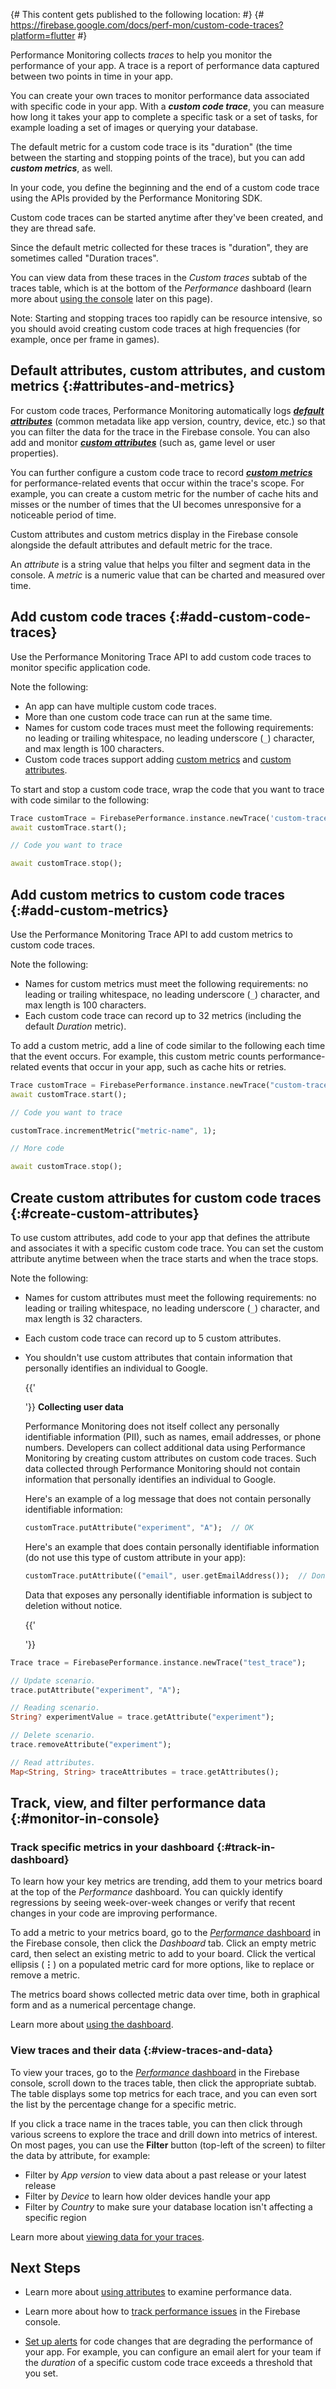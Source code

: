{# This content gets published to the following location:                          #}
{#   https://firebase.google.com/docs/perf-mon/custom-code-traces?platform=flutter #}

Performance Monitoring collects _traces_ to help you monitor the performance of your app. A
trace is a report of performance data captured between two points in time in
your app.

You can create your own traces to monitor performance data associated with
specific code in your app. With a **_custom code trace_**, you can measure how
long it takes your app to complete a specific task or a set of tasks, for
example loading a set of images or querying your database.

The default metric for a custom code trace is its "duration" (the time between
the starting and stopping points of the trace), but you can add
**_custom metrics_**, as well.

In your code, you define the beginning and the end of a custom code trace using
the APIs provided by the Performance Monitoring SDK.

Custom code traces can be started anytime after they've been created, and they
are thread safe.

Since the default metric collected for these traces is "duration", they are
sometimes called "Duration traces".

You can view data from these traces in the _Custom traces_ subtab of the traces
table, which is at the bottom of the _Performance_ dashboard (learn more about
[using the console](#monitor-in-console) later on this page).

Note: Starting and stopping traces too rapidly can be resource intensive, so
you should avoid creating custom code traces at high frequencies (for example,
once per frame in games).

## Default attributes, custom attributes, and custom metrics {:#attributes-and-metrics}

For custom code traces, Performance Monitoring automatically logs
[**_default attributes_**](/docs/perf-mon/attributes)
(common metadata like app version, country, device, etc.)
so that you can filter the data for the trace in the Firebase console. You
can also add and monitor [**_custom attributes_**](#create-custom-attributes)
(such as, game level or user properties).

You can further configure a custom code trace to record
[**_custom metrics_**](#add-custom-metrics) for performance-related events that
occur within the trace's scope. For example, you can create a custom metric for
the number of cache hits and misses or the number of times that the UI becomes
unresponsive for a noticeable period of time.

Custom attributes and custom metrics display in the Firebase console
alongside the default attributes and default metric for the trace.

<aside class="objective">An <em>attribute</em> is a string value that helps
  you filter and segment data in the console. A <em>metric</em> is a numeric
  value that can be charted and measured over time.</aside>


##  Add custom code traces {:#add-custom-code-traces}

Use the Performance Monitoring Trace API 
to add custom code traces to monitor specific application code.

Note the following:

* An app can have multiple custom code traces.
* More than one custom code trace can run at the same time.
* Names for custom code traces must meet the following requirements:
  no leading or trailing whitespace, no leading underscore (`_`) character,
  and max length is 100 characters.
* Custom code traces support adding [custom metrics](#add-custom-metrics) and
  [custom attributes](#create-custom-attributes).

To start and stop a custom code trace, wrap the code that you want to trace with
code similar to the following:

```dart
Trace customTrace = FirebasePerformance.instance.newTrace('custom-trace');
await customTrace.start();

// Code you want to trace

await customTrace.stop();
```

## Add custom metrics to custom code traces {:#add-custom-metrics}

Use the Performance Monitoring Trace API
to add custom metrics to custom code traces.

Note the following:

* Names for custom metrics must meet the following requirements:
  no leading or trailing whitespace, no leading underscore (`_`) character,
  and max length is 100 characters.
* Each custom code trace can record up to 32 metrics (including the default
  _Duration_ metric).

To add a custom metric, add a line of code similar to the following each time
that the event occurs. For example, this custom metric counts
performance- related events that occur in your app, such as cache hits or
retries.

```dart
Trace customTrace = FirebasePerformance.instance.newTrace("custom-trace");
await customTrace.start();

// Code you want to trace

customTrace.incrementMetric("metric-name", 1);

// More code

await customTrace.stop();
```


## Create custom attributes for custom code traces {:#create-custom-attributes}

To use custom attributes, add code to your app that defines the attribute and
associates it with a specific custom code trace. You can set the custom
attribute anytime between when the trace starts and when the trace stops.

Note the following:

* Names for custom attributes must meet the following requirements:
  no leading or trailing whitespace, no leading underscore (`_`) character,
  and max length is 32 characters.

* Each custom code trace can record up to 5 custom attributes.

* You shouldn't use custom attributes that contain information that personally
  identifies an individual to Google.

  {{'<aside>'}}
  **Collecting user data**

  Performance Monitoring does not itself collect any
  personally identifiable information (PII), such as names, email addresses, or
  phone numbers. Developers can collect additional data using Performance
  Monitoring by creating custom attributes on custom code traces. Such data
  collected through Performance Monitoring should not contain information that
  personally identifies an individual to Google.

  Here's an example of a log message that does not contain personally
  identifiable information:

  ```dart
  customTrace.putAttribute("experiment", "A");  // OK
  ```

  Here's an example that does contain personally identifiable information (do
  not use this type of custom attribute in your app):

  ```dart
  customTrace.putAttribute(("email", user.getEmailAddress());  // Don't do this!
  ```

  Data that exposes any personally identifiable information is subject to
  deletion without notice.

  {{'</aside>'}}

```dart
Trace trace = FirebasePerformance.instance.newTrace("test_trace");

// Update scenario.
trace.putAttribute("experiment", "A");

// Reading scenario.
String? experimentValue = trace.getAttribute("experiment");

// Delete scenario.
trace.removeAttribute("experiment");

// Read attributes.
Map<String, String> traceAttributes = trace.getAttributes();
```

## Track, view, and filter performance data {:#monitor-in-console}

### Track specific metrics in your dashboard {:#track-in-dashboard}

To learn how your key metrics are trending, add them to your metrics board at
the top of the _Performance_ dashboard. You can quickly identify regressions by
seeing week-over-week changes or verify that recent changes in your code are
improving performance.

To add a metric to your metrics board, go to the [_Performance_ dashboard](https://console.firebase.google.com/project/_/performance)
in the Firebase console, then click the _Dashboard_ tab. Click an empty metric
card, then select an existing metric to add to your board. Click the vertical
ellipsis (**&#8942;**) on a populated metric card for more options, like to
replace or remove a metric.

The metrics board shows collected metric data over time, both in graphical form
and as a numerical percentage change.

Learn more about [using the dashboard](/docs/perf-mon/console).


### View traces and their data {:#view-traces-and-data}

To view your traces, go to the [_Performance_ dashboard](https://console.firebase.google.com/project/_/performance)
in the Firebase console, scroll down to the traces table, then click the
appropriate subtab. The table displays some top metrics for each trace, and you
can even sort the list by the percentage change for a specific metric.

If you click a trace name in the traces table, you can then click through
various screens to explore the trace and drill down into metrics of interest.
On most pages, you can use the **Filter** button (top-left of the screen) to
filter the data by attribute, for example:

- Filter by _App version_ to view data about a past release or your latest
  release
- Filter by _Device_ to learn how older devices handle your app
- Filter by _Country_ to make sure your database location isn't affecting a
  specific region

Learn more about [viewing data for your traces](/docs/perf-mon/console#view-traces-and-data).


## Next Steps

* Learn more about
  [using attributes](/docs/perf-mon/attributes) to examine performance data.

* Learn more about how to
  [track performance issues](/docs/perf-mon/issue-management) in the
  Firebase console.

* [Set up alerts](/docs/perf-mon/alerts) for code changes that are degrading
  the performance of your app. For example, you can configure an email alert for
  your team if the _duration_ of a specific custom code trace exceeds a
  threshold that you set.
